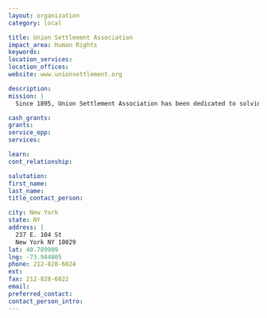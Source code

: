 ```yaml
---
layout: organization
category: local

title: Union Settlement Association
impact_area: Human Rights
keywords: 
location_services: 
location_offices: 
website: www.unionsettlement.org

description: 
mission: |
  Since 1895, Union Settlement Association has been dedicated to solving urban problems in East Harlem. Through education programs and human services, the agency promotes leadership development and fosters economic self-sufficiency to help individuals and families build a stronger community. Operating from 17 locations, Union Settlement annually serves more than 13,000 people of all ages with effective programs in education, childcare, counseling, senior services, nutrition, the arts, job training and economic development. Union Settlement is a large local employer with a staff of 800 people. 

cash_grants: 
grants: 
service_opp: 
services: 

learn: 
cont_relationship: 

salutation: 
first_name: 
last_name: 
title_contact_person: 

city: New York
state: NY
address: |
  237 E. 104 St     
  New York NY 10029
lat: 40.789909
lng: -73.944805
phone: 212-828-6024
ext: 
fax: 212-828-6022
email: 
preferred_contact: 
contact_person_intro: 
---
```

